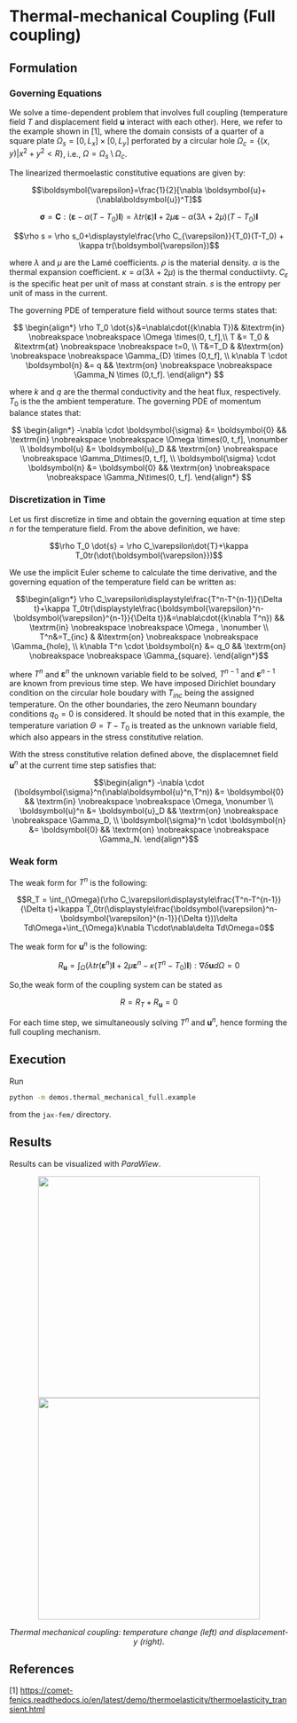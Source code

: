# Thermal-mechanical Coupling (Full coupling)

## Formulation

### Governing Equations

We solve a time-dependent problem that involves full coupling (temperature field $T$ and displacement field $\boldsymbol{u}$ interact with each other). Here, we refer to the example shown in [1], where the domain consists of a quarter of a square plate $\Omega_s=[0, L_x]\times[0,L_y]$ perforated by a circular hole $\Omega_c= \lbrace(x,y)|x^2+y^2\lt R\rbrace$, i.e., $\Omega=\Omega_s\setminus\Omega_c$.

The linearized thermoelastic constitutive equations are given by:

$$\boldsymbol{\varepsilon}=\frac{1}{2}[\nabla \boldsymbol{u}+(\nabla\boldsymbol{u})^T]$$

$$\boldsymbol{\sigma} = \boldsymbol{C}:(\boldsymbol{\varepsilon}-\alpha(T-T_0)\boldsymbol{I}) = \lambda tr(\boldsymbol{\varepsilon})\boldsymbol{I}+2\mu\boldsymbol{\varepsilon}-\alpha(3\lambda+2\mu)(T-T_0)\boldsymbol{I}$$

$$\rho s = \rho s_0+\displaystyle\frac{\rho C_{\varepsilon}}{T_0}(T-T_0) + \kappa tr(\boldsymbol{\varepsilon})$$

where $\lambda$ and $\mu$ are the Lamé coefficients. $\rho$ is the material density. $\alpha$ is the thermal expansion coefficient. $\kappa = \alpha(3\lambda+2\mu)$ is the thermal conductiivty. $C_{\varepsilon}$ is the specific heat per unit of mass at constant strain. $s$ is the entropy per unit of mass in the current.

The governing PDE of temperature field without source terms states that:

$$
\begin{align*}
\rho T_0 \dot{s}&=\nabla\cdot({k\nabla T})& &\textrm{in}  \nobreakspace \nobreakspace \Omega \times(0, t_f],\\
T  &= T_0 & &\textrm{at} \nobreakspace \nobreakspace t=0, \\
T&=T_D & &\textrm{on} \nobreakspace \nobreakspace \Gamma_{D} \times (0,t_f], \\
k\nabla T \cdot \boldsymbol{n} &= q &&  \textrm{on} \nobreakspace \nobreakspace \Gamma_N \times (0,t_f].
\end{align*}
$$

where $k$ and $q$ are the thermal conductivity and the heat flux, respectively. $T_0$ is the the ambient temperature. The governing PDE of momentum balance states that:

$$
\begin{align*}
    -\nabla \cdot \boldsymbol{\sigma} &= \boldsymbol{0} && \textrm{in}  \nobreakspace \nobreakspace \Omega \times(0, t_f], \nonumber \\
    \boldsymbol{u} &= \boldsymbol{u}_D    && \textrm{on} \nobreakspace \nobreakspace \Gamma_D\times(0, t_f],   \\
    \boldsymbol{\sigma} \cdot \boldsymbol{n} &= \boldsymbol{0}   && \textrm{on} \nobreakspace \nobreakspace \Gamma_N\times(0, t_f].
\end{align*}
$$

### Discretization in Time

Let us first discretize in time and obtain the governing equation at time step $n$ for the temperature field. From the above definition, we have:

$$\rho T_0 \dot{s} = \rho C_\varepsilon\dot{T}+\kappa T_0tr(\dot{\boldsymbol{\varepsilon}})$$

We use the implicit Euler scheme to calculate the time derivative, and the governing equation of the temperature field can be written as:

$$\begin{align*}
    \rho C_\varepsilon\displaystyle\frac{T^n-T^{n-1}}{\Delta t}+\kappa T_0tr(\displaystyle\frac{\boldsymbol{\varepsilon}^n-\boldsymbol{\varepsilon}^{n-1}}{\Delta t})&=\nabla\cdot({k\nabla T^n}) && \textrm{in}  \nobreakspace \nobreakspace \Omega , \nonumber \\
    T^n&=T_{inc} & &\textrm{on} \nobreakspace \nobreakspace \Gamma_{hole}, \\
    k\nabla T^n \cdot \boldsymbol{n} &= q_0 &&  \textrm{on} \nobreakspace \nobreakspace \Gamma_{square}.
\end{align*}$$

where $T^n$ and $\boldsymbol{\varepsilon}^n$ the unknown variable field to be solved, $T^{n-1}$ and $\boldsymbol{\varepsilon}^{n-1}$ are known from previous time step. We have imposed Dirichlet boundary condition on the circular hole boudary with $T_{inc}$ being the assigned temperature. On the other boundaries, the zero Neumann boundary conditions $q_0 = 0$ is considered. It should be noted that in this example, the temperature variation $\Theta = T-T_0$ is treated as the unknown variable field, which also appears in the stress constitutive relation.

With the stress constitutive relation defined above, the displacemnet field $\boldsymbol{u}^n$ at the current time step satisfies that:

$$\begin{align*}
    -\nabla \cdot (\boldsymbol{\sigma}^n(\nabla\boldsymbol{u}^n,T^n)) &= \boldsymbol{0} && \textrm{in}  \nobreakspace \nobreakspace \Omega, \nonumber \\
    \boldsymbol{u}^n &= \boldsymbol{u}_D    && \textrm{on} \nobreakspace \nobreakspace \Gamma_D,   \\
    \boldsymbol{\sigma}^n \cdot \boldsymbol{n} &= \boldsymbol{0}   && \textrm{on} \nobreakspace \nobreakspace \Gamma_N.
\end{align*}$$


### Weak form
The weak form for $T^n$ is the following:

$$R_T = \int_{\Omega}(\rho C_\varepsilon\displaystyle\frac{T^n-T^{n-1}}{\Delta t}+\kappa T_0tr(\displaystyle\frac{\boldsymbol{\varepsilon}^n-\boldsymbol{\varepsilon}^{n-1}}{\Delta t}))\delta Td\Omega+\int_{\Omega}k\nabla T\cdot\nabla\delta Td\Omega=0$$

The weak form for $\boldsymbol{u}^n$ is the following:

$$R_{\boldsymbol{u}}=\int_{\Omega}(\lambda tr(\boldsymbol{\varepsilon}^n)\boldsymbol{I}+2\mu\boldsymbol{\varepsilon}^n-\kappa(T^n-T_0)\boldsymbol{I}):\nabla \delta \boldsymbol{u}d\Omega = 0$$

So,the weak form of the coupling system can be stated as 

$$R=R_T+R_{\boldsymbol{u}}=0$$

For each time step, we simultaneously solving $T^n$ and $\boldsymbol{u}^n$, hence forming the full coupling mechanism.


## Execution
Run
```bash
python -m demos.thermal_mechanical_full.example
```
from the `jax-fem/` directory.


## Results

Results can be visualized with *ParaWiew*.
<p align="middle">
  <img src="material/theta.gif" width="400" />
  <img src="material/uy.gif" width="400" />
</p>
<p align="middle">
    <em >Thermal mechanical coupling: temperature change (left) and displacement-y (right).</em>
</p>

## References

[1] https://comet-fenics.readthedocs.io/en/latest/demo/thermoelasticity/thermoelasticity_transient.html
